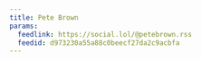 ```yaml
---
title: Pete Brown
params:
  feedlink: https://social.lol/@petebrown.rss
  feedid: d973230a55a88c0beecf27da2c9acbfa
---
```

